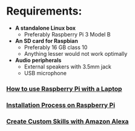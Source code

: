 # Requirements:

- __A standalone Linux box__
	- Preferably Raspberry Pi 3 Model B
- __An SD card for Raspbian__ 
	- Preferably 16 GB class 10
	- Anything lesser would not work optimally 
- __Audio peripherals__
	- External speakers with 3.5mm jack
	- USB microphone 
	
### [How to use Raspberry Pi with a Laptop](HowToWithLaptop.md)
### [Installation Process on Raspberry Pi](InstallationAlexaPi.md)
### [Create Custom Skills with Amazon Alexa](CustomSkill.md)
